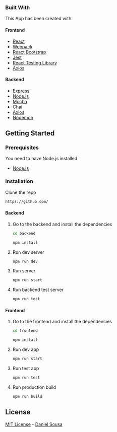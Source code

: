 ### Built With

This App has been created with.

#### Frontend

* [React](https://es.reactjs.org/)
* [Webpack](https://webpack.js.org/)
* [React Bootstrap](https://react-bootstrap.github.io/)
* [Jest](https://jestjs.io/)
* [React Testing Library](https://testing-library.com/docs/react-testing-library/intro/)
* [Axios](https://axios-http.com/docs/intro)

#### Backend

* [Express](https://expressjs.com/es/)
* [Node.js](https://nodejs.org/es/)
* [Mocha](https://mochajs.org/)
* [Chai](https://www.chaijs.com/)
* [Axios](https://axios-http.com/docs/intro)
* [Nodemon](https://www.npmjs.com/package/nodemon)





<!-- GETTING STARTED -->
## Getting Started

### Prerequisites
You need to have Node.js installed
* [Node.js](https://nodejs.org/es/)


### Installation

Clone the repo
   ```sh
   https://github.com/
   ```

#### Backend


1. Go to the backend and install the dependencies
    ```sh
   cd backend
    ```
    ```sh
   npm install
    ```
2. Run dev server
    ```sh
   npm run dev
    ```
3. Run server
    ```sh
   npm run start
    ```
4. Run backend test server
    ```sh
   npm run test
    ```

#### Frontend


1. Go to the frontend and install the dependencies
    ```sh
   cd frontend
    ```
    ```sh
   npm install
    ```
2. Run dev app
    ```sh
   npm run start
    ```
3. Run test app
    ```sh
   npm run test
    ```
4. Run production build
    ```sh
   npm run build
    ```

## License

[MIT License](README.md) - [Daniel Sousa](https://github.com/luisregardiz)